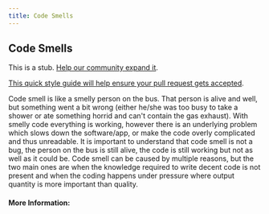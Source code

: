 ```yaml
---
title: Code Smells
---
```

## Code Smells

This is a stub. <a href='https://github.com/freecodecamp/guides/tree/master/src/pages/agile/code-smells/index.md' target='_blank' rel='nofollow'>Help our community expand it</a>.

<a href='https://github.com/freecodecamp/guides/blob/master/README.md' target='_blank' rel='nofollow'>This quick style guide will help ensure your pull request gets accepted</a>.

<!-- The article goes here, in GitHub-flavored Markdown. Feel free to add YouTube videos, images, and CodePen/JSBin embeds  -->

Code smell is like a smelly person on the bus. That person is alive and well, but something went a bit wrong (either he/she was too busy to take a shower or ate something horrid and can't contain the gas exhaust). With smelly code everything is working, however there is an underlying problem which slows down the software/app, or make the code overly complicated and thus unreadable. It is important to understand that code smell is not a bug, the person on the bus is still alive, the code is still working but not as well as it could be. 
Code smell can be caused by multiple reasons, but the two main ones are when the knowledge required to write decent code is not present and when the coding happens under pressure where output quantity is more important than quality. 

#### More Information:
<!-- Please add any articles you think might be helpful to read before writing the article -->


